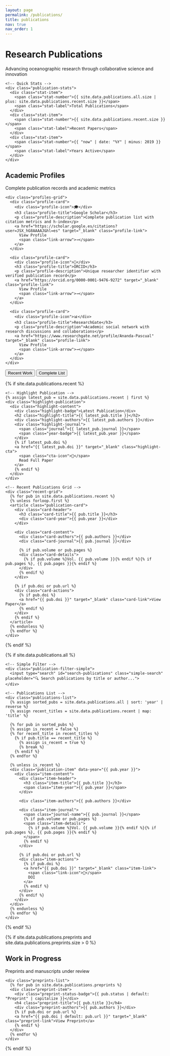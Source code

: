 ```yaml
---
layout: page
permalink: /publications/
title: publications
nav: true
nav_order: 1
---
```


<div class="publications-page-modern">

<!-- Hero Section -->
<div class="publications-hero">
  <div class="hero-content">
    <h1 class="hero-title">Research Publications</h1>
    <p class="hero-subtitle">Advancing oceanographic research through collaborative science and innovation</p>
    
    <!-- Quick Stats -->
    <div class="publication-stats">
      <div class="stat-item">
        <span class="stat-number">{{ site.data.publications.all.size | plus: site.data.publications.recent.size }}</span>
        <span class="stat-label">Total Publications</span>
      </div>
      <div class="stat-item">
        <span class="stat-number">{{ site.data.publications.recent.size }}</span>
        <span class="stat-label">Recent Papers</span>
      </div>
      <div class="stat-item">
        <span class="stat-number">{{ "now" | date: "%Y" | minus: 2019 }}</span>
        <span class="stat-label">Years Active</span>
      </div>
    </div>
  </div>
</div>

<!-- Academic Profiles Section - At Top -->
<div class="publications-section" id="profiles-section-top">
  <div class="section-container">
    <div class="section-header">
      <h2 class="section-title">Academic Profiles</h2>
      <p class="section-subtitle">Complete publication records and academic metrics</p>
    </div>
    
    <div class="profiles-grid">
      <div class="profile-card">
        <div class="profile-icon">🎓</div>
        <h3 class="profile-title">Google Scholar</h3>
        <p class="profile-description">Complete publication list with citation metrics and h-index</p>
        <a href="https://scholar.google.es/citations?user=JSX_hG8AAAAJ&hl=es" target="_blank" class="profile-link">
          View Profile
          <span class="link-arrow">→</span>
        </a>
      </div>
      
      <div class="profile-card">
        <div class="profile-icon">🔗</div>
        <h3 class="profile-title">ORCID</h3>
        <p class="profile-description">Unique researcher identifier with verified publication record</p>
        <a href="https://orcid.org/0000-0001-9476-9272" target="_blank" class="profile-link">
          View Profile
          <span class="link-arrow">→</span>
        </a>
      </div>
      
      <div class="profile-card">
        <div class="profile-icon">📊</div>
        <h3 class="profile-title">ResearchGate</h3>
        <p class="profile-description">Academic social network with research discussions and collaborations</p>
        <a href="https://www.researchgate.net/profile/Ananda-Pascual" target="_blank" class="profile-link">
          View Profile
          <span class="link-arrow">→</span>
        </a>
      </div>
    </div>
  </div>
</div>

<!-- Navigation Tabs -->
<div class="publications-nav">
  <div class="nav-tabs">
    <button class="nav-tab active" data-section="recent">Recent Work</button>
    <button class="nav-tab" data-section="all">Complete List</button>
  </div>
</div>

<!-- Recent Publications Section -->
{% if site.data.publications.recent %}
<div class="publications-section" id="recent-section">
  <div class="section-container">
    
    <!-- Highlight Publication -->
    {% assign latest_pub = site.data.publications.recent | first %}
    <div class="highlight-publication">
      <div class="highlight-content">
        <div class="highlight-badge">Latest Publication</div>
        <h2 class="highlight-title">{{ latest_pub.title }}</h2>
        <div class="highlight-authors">{{ latest_pub.authors }}</div>
        <div class="highlight-journal">
          <span class="journal">{{ latest_pub.journal }}</span>
          <span class="year-badge">{{ latest_pub.year }}</span>
        </div>
        {% if latest_pub.doi %}
        <a href="{{ latest_pub.doi }}" target="_blank" class="highlight-cta">
          <span class="cta-icon">📖</span>
          Read Full Paper
        </a>
        {% endif %}
      </div>
    </div>

    <!-- Recent Publications Grid -->
    <div class="recent-grid">
      {% for pub in site.data.publications.recent %}
      {% unless forloop.first %}
      <article class="publication-card">
        <div class="card-header">
          <h3 class="card-title">{{ pub.title }}</h3>
          <div class="card-year">{{ pub.year }}</div>
        </div>
        
        <div class="card-content">
          <div class="card-authors">{{ pub.authors }}</div>
          <div class="card-journal">{{ pub.journal }}</div>
          
          {% if pub.volume or pub.pages %}
          <div class="card-details">
            {% if pub.volume %}Vol. {{ pub.volume }}{% endif %}{% if pub.pages %}, {{ pub.pages }}{% endif %}
          </div>
          {% endif %}
        </div>
        
        {% if pub.doi or pub.url %}
        <div class="card-actions">
          {% if pub.doi %}
          <a href="{{ pub.doi }}" target="_blank" class="card-link">View Paper</a>
          {% endif %}
        </div>
        {% endif %}
      </article>
      {% endunless %}
      {% endfor %}
    </div>
  </div>
</div>
{% endif %}



<!-- All Publications Section -->
{% if site.data.publications.all %}
<div class="publications-section hidden" id="all-section">
  <div class="section-container">
    
    <!-- Simple Filter -->
    <div class="publication-filter-simple">
      <input type="search" id="search-publications" class="simple-search" placeholder="🔍 Search publications by title or author...">
    </div>

    <!-- Publications List -->
    <div class="publications-list">
      {% assign sorted_pubs = site.data.publications.all | sort: 'year' | reverse %}
      {% assign recent_titles = site.data.publications.recent | map: 'title' %}

      {% for pub in sorted_pubs %}
      {% assign is_recent = false %}
      {% for recent_title in recent_titles %}
        {% if pub.title == recent_title %}
          {% assign is_recent = true %}
          {% break %}
        {% endif %}
      {% endfor %}

      {% unless is_recent %}
      <div class="publication-item" data-year="{{ pub.year }}">
        <div class="item-content">
          <div class="item-header">
            <h3 class="item-title">{{ pub.title }}</h3>
            <span class="item-year">{{ pub.year }}</span>
          </div>
          
          <div class="item-authors">{{ pub.authors }}</div>
          
          <div class="item-journal">
            <span class="journal-name">{{ pub.journal }}</span>
            {% if pub.volume or pub.pages %}
            <span class="item-details">
              {% if pub.volume %}Vol. {{ pub.volume }}{% endif %}{% if pub.pages %}, {{ pub.pages }}{% endif %}
            </span>
            {% endif %}
          </div>
          
          {% if pub.doi or pub.url %}
          <div class="item-actions">
            {% if pub.doi %}
            <a href="{{ pub.doi }}" target="_blank" class="item-link">
              <span class="link-icon">🔗</span>
              DOI
            </a>
            {% endif %}
          </div>
          {% endif %}
        </div>
      </div>
      {% endunless %}
      {% endfor %}
    </div>
  </div>
</div>
{% endif %}

<!-- Preprints Section - Standalone -->
{% if site.data.publications.preprints and site.data.publications.preprints.size > 0 %}
<div class="publications-section">
  <div class="section-container">
    <div class="section-header">
      <h2 class="section-title">Work in Progress</h2>
      <p class="section-subtitle">Preprints and manuscripts under review</p>
    </div>
    
    <div class="preprints-list">
      {% for pub in site.data.publications.preprints %}
      <div class="preprint-item">
        <div class="preprint-status-badge">{{ pub.status | default: "Preprint" | capitalize }}</div>
        <h4 class="preprint-title">{{ pub.title }}</h4>
        <div class="preprint-authors">{{ pub.authors }}</div>
        {% if pub.doi or pub.url %}
        <a href="{{ pub.doi | default: pub.url }}" target="_blank" class="preprint-link">View Preprint</a>
        {% endif %}
      </div>
      {% endfor %}
    </div>
  </div>
</div>
{% endif %}

<!-- JavaScript for Tab Navigation -->
<script>
document.addEventListener('DOMContentLoaded', function() {
  const tabs = document.querySelectorAll('.nav-tab');
  const sections = document.querySelectorAll('.publications-section');
  
  tabs.forEach(tab => {
    tab.addEventListener('click', function() {
      const targetSection = this.dataset.section;
      
      // Update active tab
      tabs.forEach(t => t.classList.remove('active'));
      this.classList.add('active');
      
      // Show/hide sections (only the tabbed sections, not the profiles at top)
      sections.forEach(section => {
        if (section.id === 'profiles-section-top') {
          // Always keep profiles visible at top
          return;
        }
        
        if (section.id === targetSection + '-section') {
          section.classList.remove('hidden');
        } else {
          section.classList.add('hidden');
        }
      });
    });
  });
  
  // Simple search functionality
  const searchInput = document.getElementById('search-publications');
  const publicationItems = document.querySelectorAll('.publication-item');
  
  searchInput?.addEventListener('input', function() {
    const searchTerm = this.value.toLowerCase();
    
    publicationItems.forEach(item => {
      const title = item.querySelector('.item-title')?.textContent.toLowerCase() || '';
      const authors = item.querySelector('.item-authors')?.textContent.toLowerCase() || '';
      
      if (title.includes(searchTerm) || authors.includes(searchTerm)) {
        item.style.display = 'block';
      } else {
        item.style.display = 'none';
      }
    });
  });
});
</script>

</div>